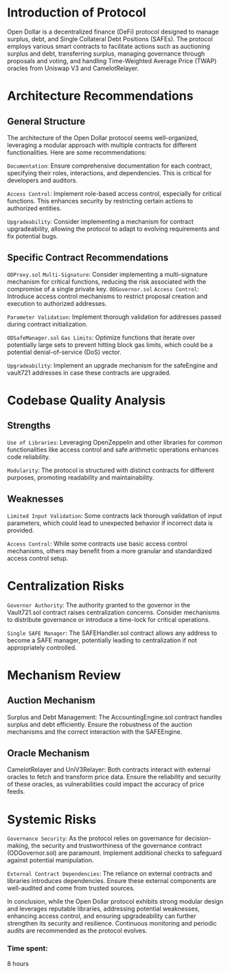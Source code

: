 # Introduction of Protocol
Open Dollar is a decentralized finance (DeFi) protocol designed to manage surplus, debt, and Single Collateral Debt Positions (SAFEs). The protocol employs various smart contracts to facilitate actions such as auctioning surplus and debt, transferring surplus, managing governance through proposals and voting, and handling Time-Weighted Average Price (TWAP) oracles from Uniswap V3 and CamelotRelayer.

# Architecture Recommendations
## General Structure
The architecture of the Open Dollar protocol seems well-organized, leveraging a modular approach with multiple contracts for different functionalities. Here are some recommendations:

`Documentation`: Ensure comprehensive documentation for each contract, specifying their roles, interactions, and dependencies. This is critical for developers and auditors.

`Access Control`: Implement role-based access control, especially for critical functions. This enhances security by restricting certain actions to authorized entities.

`Upgradeability`: Consider implementing a mechanism for contract upgradeability, allowing the protocol to adapt to evolving requirements and fix potential bugs.

## Specific Contract Recommendations
`ODProxy.sol`
`Multi-Signature`: Consider implementing a multi-signature mechanism for critical functions, reducing the risk associated with the compromise of a single private key.
`ODGovernor.sol`
`Access Control`: Introduce access control mechanisms to restrict proposal creation and execution to authorized addresses.

`Parameter Validation`: Implement thorough validation for addresses passed during contract initialization.

`ODSafeManager.sol`
`Gas Limits`: Optimize functions that iterate over potentially large sets to prevent hitting block gas limits, which could be a potential denial-of-service (DoS) vector.

`Upgradeability`: Implement an upgrade mechanism for the safeEngine and vault721 addresses in case these contracts are upgraded.

# Codebase Quality Analysis
## Strengths
`Use of Libraries`: Leveraging OpenZeppelin and other libraries for common functionalities like access control and safe arithmetic operations enhances code reliability.

`Modularity`: The protocol is structured with distinct contracts for different purposes, promoting readability and maintainability.

## Weaknesses
`Limited Input Validation`: Some contracts lack thorough validation of input parameters, which could lead to unexpected behavior if incorrect data is provided.

`Access Control`: While some contracts use basic access control mechanisms, others may benefit from a more granular and standardized access control setup.

# Centralization Risks
`Governor Authority`: The authority granted to the governor in the Vault721.sol contract raises centralization concerns. Consider mechanisms to distribute governance or introduce a time-lock for critical operations.

`Single SAFE Manager`: The SAFEHandler.sol contract allows any address to become a SAFE manager, potentially leading to centralization if not appropriately controlled.

# Mechanism Review
## Auction Mechanism
Surplus and Debt Management: The AccountingEngine.sol contract handles surplus and debt efficiently. Ensure the robustness of the auction mechanisms and the correct interaction with the SAFEEngine.
## Oracle Mechanism
CamelotRelayer and UniV3Relayer: Both contracts interact with external oracles to fetch and transform price data. Ensure the reliability and security of these oracles, as vulnerabilities could impact the accuracy of price feeds.

# Systemic Risks
`Governance Security`: As the protocol relies on governance for decision-making, the security and trustworthiness of the governance contract (ODGovernor.sol) are paramount. Implement additional checks to safeguard against potential manipulation.

`External Contract Dependencies`: The reliance on external contracts and libraries introduces dependencies. Ensure these external components are well-audited and come from trusted sources.

In conclusion, while the Open Dollar protocol exhibits strong modular design and leverages reputable libraries, addressing potential weaknesses, enhancing access control, and ensuring upgradeability can further strengthen its security and resilience. Continuous monitoring and periodic audits are recommended as the protocol evolves.

### Time spent:
8 hours